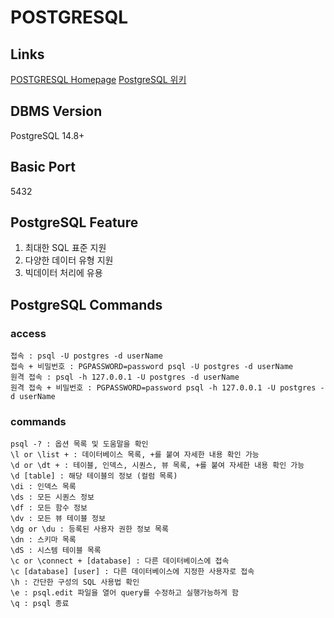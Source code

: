 # POSTGRESQL
## Links
[POSTGRESQL Homepage](https://www.postgresql.org/)
[PostgreSQL 위키](https://ko.wikipedia.org/wiki/PostgreSQL)

## DBMS Version
PostgreSQL 14.8+

## Basic Port
5432

## PostgreSQL Feature
1. 최대한 SQL 표준 지원
2. 다양한 데이터 유형 지원
3. 빅데이터 처리에 유용

## PostgreSQL Commands
### access
```
접속 : psql -U postgres -d userName
접속 + 비밀번호 : PGPASSWORD=password psql -U postgres -d userName
원격 접속 : psql -h 127.0.0.1 -U postgres -d userName
원격 접속 + 비밀번호 : PGPASSWORD=password psql -h 127.0.0.1 -U postgres -d userName
```
### commands
```
psql -? : 옵션 목록 및 도움말을 확인
\l or \list + : 데이터베이스 목록, +를 붙여 자세한 내용 확인 가능
\d or \dt + : 테이블, 인덱스, 시퀀스, 뷰 목록, +를 붙여 자세한 내용 확인 가능
\d [table] : 해당 테이블의 정보 (컬럼 목록)
\di : 인덱스 목록
\ds : 모든 시퀀스 정보
\df : 모든 함수 정보
\dv : 모든 뷰 테이블 정보
\dg or \du : 등록된 사용자 권한 정보 목록
\dn : 스키마 목록
\dS : 시스템 테이블 목록
\c or \connect + [database] : 다른 데이터베이스에 접속
\c [database] [user] : 다른 데이터베이스에 지정한 사용자로 접속
\h : 간단한 구성의 SQL 사용법 확인
\e : psql.edit 파일을 열어 query를 수정하고 실행가능하게 함
\q : psql 종료
```
